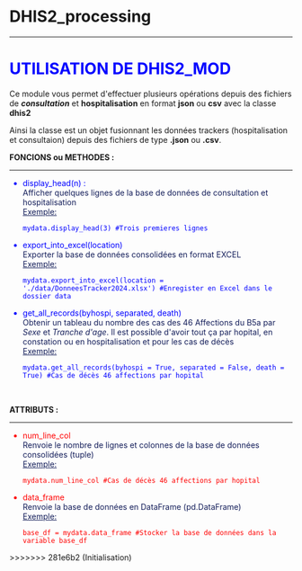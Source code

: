 
# DHIS2_processing
_____________
<h1 style="color:blue">UTILISATION DE DHIS2_MOD</h1>

Ce module vous permet d'effectuer plusieurs opérations depuis des fichiers de ***consultation*** et **hospitalisation** en format __json__ ou __csv__ avec la classe **dhis2**


Ainsi la classe est un objet fusionnant les données trackers (hospitalisation et consultaion) depuis des fichiers de type __.json__ ou __.csv__.

<!-- --- -->
**FONCIONS ou METHODES :**

---

<ul style="color:blue">
<li>display_head(n) :</li>
<span style="color:rgb(20,30,90)">Afficher quelques lignes de la base de données de consultation et hospitalisation</span>
<br>
<span style="color:rgb(20,30,90); text-decoration:underline">Exemple:</span>

    mydata.display_head(3) #Trois premieres lignes

<li> export_into_excel(location) </li>
<span style="color:rgb(20,30,90)">Exporter la base de données consolidées en format EXCEL</span>
<br>
<span style="color:rgb(20,30,90); text-decoration:underline">Exemple:</span>

    mydata.export_into_excel(location = './data/DonneesTracker2024.xlsx') #Enregister en Excel dans le dossier data

<li> get_all_records(byhospi, separated, death) </li>
<span style="color:rgb(20,30,90)">Obtenir un tableau du nombre des cas des 46 Affections du B5a par <em>Sexe</em> et <em>Tranche d'age</em>. Il est possible d'avoir tout ça par hopital, en constation ou en hospitalisation et pour les cas de décès</span>
<br>
<span style="color:rgb(20,30,90); text-decoration:underline">Exemple:</span>

    mydata.get_all_records(byhospi = True, separated = False, death = True) #Cas de décès 46 affections par hopital

</ul>

<br>

**ATTRIBUTS :**

---
<ul style="color:red">
<li>num_line_col</li>
<span style="color:rgb(20,30,90)">Renvoie le nombre de lignes et colonnes de la base de données consolidées (tuple)</span>
<br>
<span style="color:rgb(20,30,90); text-decoration:underline">Exemple:</span>

    mydata.num_line_col #Cas de décès 46 affections par hopital

<li>data_frame</li>
<span style="color:rgb(20,30,90)">Renvoie la base de données en DataFrame (pd.DataFrame)</span>
<br>
<span style="color:rgb(20,30,90); text-decoration:underline">Exemple:</span>

    base_df = mydata.data_frame #Stocker la base de données dans la variable base_df

</ul>
>>>>>>> 281e6b2 (Initialisation)
